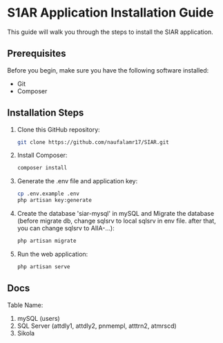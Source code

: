 # S1AR Application Installation Guide

This guide will walk you through the steps to install the SIAR application.

## Prerequisites

Before you begin, make sure you have the following software installed:

- Git
- Composer

## Installation Steps

1. Clone this GitHub repository:

    ```sh
    git clone https://github.com/naufalamr17/SIAR.git
    ```

2. Install Composer:

    ```sh
    composer install
    ```

3. Generate the .env file and application key:

    ```sh
    cp .env.example .env
    php artisan key:generate
    ```

4. Create the database 'siar-mysql' in mySQL and Migrate the database (before migrate db, change sqlsrv to local sqlsrv in env file. after that, you can change sqlsrv to AIIA-...):

    ```sh
    php artisan migrate
    ```

5. Run the web application:

    ```sh
    php artisan serve
    ```

## Docs

Table Name:

1. mySQL (users)
2. SQL Server (attdly1, attdly2, pnmempl, atttrn2, atmrscd)
3. Sikola
